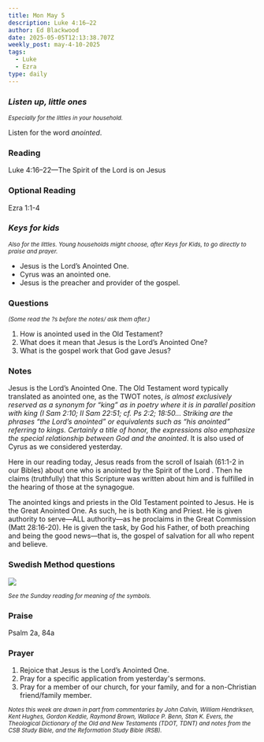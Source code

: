 ```yaml
---
title: Mon May 5
description: Luke 4:16–22
author: Ed Blackwood
date: 2025-05-05T12:13:38.707Z
weekly_post: may-4-10-2025
tags:
  - Luke
  - Ezra
type: daily
---
```

### *Listen up, little ones*

<div><small><i>Especially for the littles in your household.</i></small></div>

Listen for the word *anointed*.

### Reading

Luke 4:16–22—The Spirit of the Lord is on Jesus

### Optional Reading

Ezra 1:1-4

### *Keys for kids*

<div><small><i>Also for the littles. Young households might choose, after Keys for Kids, to go directly to praise and prayer.</i></small></div>

* Jesus is the Lord’s Anointed One.
* Cyrus was an anointed one.
* Jesus is the preacher and provider of the gospel.

### Questions

<div><small><i>(Some read the ?s before the notes/ ask them after.)</i></small></div>

1. How is anointed used in the Old Testament?
2. What does it mean that Jesus is the Lord’s Anointed One?
3. What is the gospel work that God gave Jesus?

### Notes

Jesus is the Lord’s Anointed One. The Old Testament word typically translated as anointed one, as the TWOT notes, *is almost exclusively reserved as a synonym for “king” as in poetry where it is in parallel position with king (I Sam 2:10; II Sam 22:51; cf. Ps 2:2; 18:50… Striking are the phrases “the Lord’s anointed” or equivalents such as “his anointed” referring to kings. Certainly a title of honor, the expressions also emphasize the special relationship between God and the anointed*. It is also used of Cyrus as we considered yesterday.

Here in our reading today, Jesus reads from the scroll of Isaiah (61:1-2 in our Bibles) about one who is anointed by the Spirit of the Lord . Then he claims (truthfully) that this Scripture was written about him and is fulfilled in the hearing of those at the synagogue.

The anointed kings and priests in the Old Testament pointed to Jesus. He is the Great Anointed One. As such, he is both King and Priest. He is given authority to serve—ALL authority—as he proclaims in the Great Commission (Matt 28:16-20). He is given the task, by God his Father, of both preaching and being the good news—that is, the gospel of salvation for all who repent and believe. 

### Swedish Method questions

![](/static/img/family_worship_study_ed-swedish_questions.png)

<div><small><i>See the Sunday reading for meaning of the symbols.</i></small></div>

### Praise

P﻿salm 2a, 84a

### Prayer

1. Rejoice that Jesus is the Lord’s Anointed One.
2. Pray for a specific application from yesterday's sermons.
3. Pray for a member of our church, for your family, and for a non-Christian friend/family member.

<div><small><i>Notes this week are drawn in part from commentaries by John Calvin, William Hendriksen, Kent Hughes, Gordon Keddie, Raymond Brown, Wallace P. Benn, Stan K. Evers, the Theological Dictionary of the Old and New Testaments (TDOT, TDNT) and notes from the CSB Study Bible, and the Reformation Study Bible (RSB).</i></small></div>